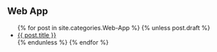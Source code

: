 ## Web App

<ul>
  {% for post in site.categories.Web-App %}
    {% unless post.draft %}
      <li><a href="{{ post.url }}">{{ post.title }}</a></li>
    {% endunless %}
  {% endfor %}
</ul>
